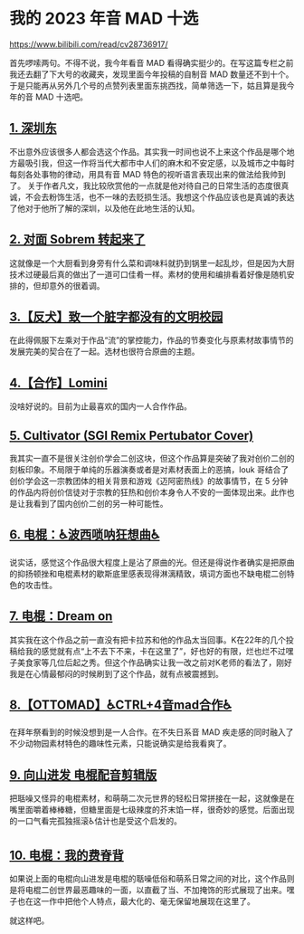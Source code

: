 # 我的 2023 年音 MAD 十选

https://www.bilibili.com/read/cv28736917/

首先啰嗦两句。不得不说，我今年看音 MAD 看得确实挺少的。在写这篇专栏之前我还去翻了下大号的收藏夹，发现里面今年投稿的自制音 MAD 数量还不到十个。于是只能再从另外几个号的点赞列表里面东挑西找，简单筛选一下，姑且算是我今年的音 MAD 十选吧。

## [1. 深圳东](https://www.bilibili.com/video/BV1NN411C7X3)
不出意外应该很多人都会选这个作品。其实我一时间也说不上来这个作品是哪个地方最吸引我，但这一作将当代大都市中人们的麻木和不安定感，以及城市之中每时每刻各处事物的律动，用具有音 MAD 特色的视听语言表现出来的做法给我帅到了。
关于作者凡文，我比较欣赏他的一点就是他对待自己的日常生活的态度很真诚，不会去粉饰生活，也不一味的去贬损生活。我想这个作品应该也是真诚的表达了他对于他所了解的深圳，以及他在此地生活的认知。

## [2. 对面 Sobrem 转起来了](https://www.bilibili.com/video/BV1ex4y1f7VR)
这就像是一个大厨看到身旁有什么菜和调味料就扔到锅里一起乱炒，但是因为大厨技术过硬最后真的做出了一道可口佳肴一样。素材的使用和编排看着好像是随机安排的，但却意外的很着调。

## [3.【反犬】致一个脏字都没有的文明校园](https://www.bilibili.com/video/BV12j411i7xE)
在此得佩服下左乘对于作品“流”的掌控能力，作品的节奏变化与原素材故事情节的发展完美的契合在了一起。选材也很符合原曲的主题。

## [4.【合作】Lomini](https://www.bilibili.com/video/BV1ZC4y117n2)
没啥好说的。目前为止最喜欢的国内一人合作作品。

## [5. Cultivator (SGI Remix Pertubator Cover)](https://www.bilibili.com/video/BV1YM4y1U7SL)
我其实一直不是很关注创价学会二创这块，但这个作品算是突破了我对创价二创的刻板印象。不局限于单纯的乐器演奏或者是对素材表面上的恶搞，louk 哥结合了创价学会这一宗教团体的相关背景和游戏《迈阿密热线》的故事情节，在 5 分钟的作品内将创价信徒对于宗教的狂热和创价本身令人不安的一面体现出来。此作也是让我看到了国内创价二创的另一种可能性。

## [6. 电棍：♿波西唢呐狂想曲♿](https://www.bilibili.com/video/BV1Ze4y1c7AH)
说实话，感觉这个作品很大程度上是沾了原曲的光。但还是得说作者确实是把原曲的抑扬顿挫和电棍素材的歇斯底里感表现得淋漓精致，填词方面也不缺电棍二创特色的攻击性。

## [7. 电棍：Dream on](https://www.bilibili.com/video/BV1e94y1x7U5)
其实我在这个作品之前一直没有把卡拉苏和他的作品太当回事。K在22年的几个投稿给我的感觉就有点“上不去下不来，卡在这里了”，好也好的有限，烂也烂不过嘿子美食家等几位后起之秀。但这个作品确实让我一改之前对K老师的看法了，刚好我是在心情最郁闷的时候刷到了这个作品，就有点被震撼到。

## [8.【OTTOMAD】♿CTRL+4音mad合作♿](https://www.bilibili.com/video/BV1Ue4y1P7qY)
在拜年祭看到的时候没想到是一人合作。在不失日系音 MAD 疾走感的同时融入了不少动物园素材特色的趣味性元素，只能说确实是给我看爽了。

## [9. 向山进发 电棍配音剪辑版](https://www.bilibili.com/video/BV1Ao4y1L7Pk)
把聒噪又怪异的电棍素材，和萌萌二次元世界的轻松日常拼接在一起，这就像是在嘴里面嚼着棒棒糖，但糖里面是七级辣度的芥末馅一样，很奇妙的感觉。后面出现的一口气看完孤独摇滚♿估计也是受这个启发的。

## [10. 电棍：我的费脊背](https://www.bilibili.com/video/BV1rz4y1K7NC)
如果说上面的电棍向山进发是电棍的聒噪低俗和萌系日常之间的对比，这个作品则是将电棍二创世界最恶趣味的一面，以直截了当、不加掩饰的形式展现了出来。嘿子也在这一作中把他个人特点，最大化的、毫无保留地展现在这里了。

就这样吧。